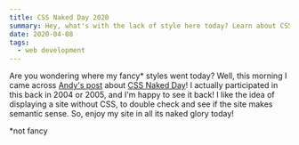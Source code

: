 ```yaml
---
title: CSS Naked Day 2020
summary: Hey, what's with the lack of style here today? Learn about CSS Naked Day and why I temporarily removed my theme.
date: 2020-04-08
tags:
  - web development
---
```


Are you wondering where my fancy\* styles went today? Well, this morning I came across [Andy's post](https://hankchizljaw.com/wrote/css-naked-day-2020/) about [CSS Naked Day](https://css-naked-day.github.io/)! I actually participated in this back in 2004 or 2005, and I'm happy to see it back! I like the idea of displaying a site without CSS, to double check and see if the site makes semantic sense. So, enjoy my site in all its naked glory today!

\*not fancy
